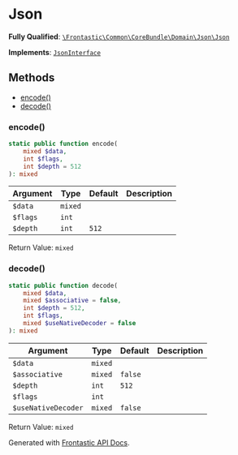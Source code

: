 #  Json

**Fully Qualified**: [`\Frontastic\Common\CoreBundle\Domain\Json\Json`](../../../../../src/php/CoreBundle/Domain/Json/Json.php)

**Implements**: [`JsonInterface`](JsonInterface.md)

## Methods

* [encode()](#encode)
* [decode()](#decode)

### encode()

```php
static public function encode(
    mixed $data,
    int $flags,
    int $depth = 512
): mixed
```

Argument|Type|Default|Description
--------|----|-------|-----------
`$data`|`mixed`||
`$flags`|`int`||
`$depth`|`int`|`512`|

Return Value: `mixed`

### decode()

```php
static public function decode(
    mixed $data,
    mixed $associative = false,
    int $depth = 512,
    int $flags,
    mixed $useNativeDecoder = false
): mixed
```

Argument|Type|Default|Description
--------|----|-------|-----------
`$data`|`mixed`||
`$associative`|`mixed`|`false`|
`$depth`|`int`|`512`|
`$flags`|`int`||
`$useNativeDecoder`|`mixed`|`false`|

Return Value: `mixed`

Generated with [Frontastic API Docs](https://github.com/FrontasticGmbH/apidocs).
